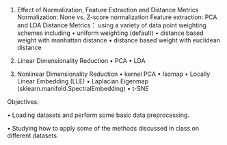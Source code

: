 1. Effect of Normalization, Feature Extraction and Distance Metrics
Normalization: None vs. Z-score normalization
Feature extraction: PCA and LDA
Distance Metrics：
using a variety of data point weighting schemes including 
• uniform weighting (default)
• distance based weight with manhattan distance
• distance based weight with euclidean distance


2. Linear Dimensionality Reduction
• PCA
• LDA


3. Nonlinear Dimensionality Reduction
• kernel PCA
• Isomap
• Locally Linear Embedding (LLE)
• Laplacian Eigenmap (sklearn.manifold.SpectralEmbedding)
• t-SNE

Objectives.

• Loading datasets and perform some basic data preprocessing.

• Studying how to apply some of the methods discussed in class on different
datasets. 



